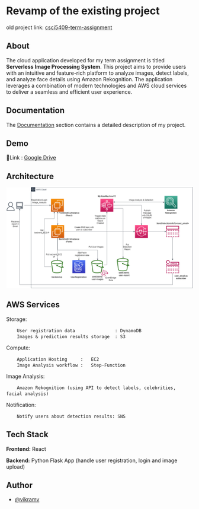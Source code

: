 # Revamp of the existing project

old project link: [csci5409-term-assignment](https://github.com/VikramVenkatapathi/csci5409-term-assignment)

## About

The cloud application developed for my term assignment is titled 
**Serverless Image Processing System**. This project aims to provide users with an intuitive and feature-rich platform to analyze
images, detect labels, and analyze face details using Amazon Rekognition. The application leverages
a combination of modern technologies and AWS cloud services to deliver a seamless and efficient user
experience.

## Documentation
The [Documentation](https://github.com/VikramVenkatapathi/csci5409-term-assignment/tree/main/Submission/Report) section contains a detailed description of my project. 

## Demo

🔗Link :  [Google Drive](https://drive.google.com/file/d/1zSriZxzGk5e8dBypItgE-zxE3quNaC5q/view?usp=sharing)

<!--- 
## Features

#### Login To An Existing Account 🔑

![ LOGIN  GIF](./)

#### Create An Account 🔐

![ SIGN-UP  GIF](./)

 --->
## Architecture

![Architecture](https://github.com/VikramVenkatapathi/csci5409-term-assignment/blob/main/Architecture%20diagram/arch%20diag.drawio%20-v2.png)

## AWS Services

Storage: 
```
    User registration data               : DynamoDB
    Images & prediction results storage  : S3
```

Compute:
```
    Application Hosting     :   EC2
    Image Analysis workflow :   Step-Function 
```

Image Analysis:
```
    Amazon Rekognition (using API to detect labels, celebrities, facial analysis)
```

Notification:
```
    Notify users about detection results: SNS
```


## Tech Stack

**Frontend:** React

**Backend:** Python Flask App (handle user registration, login and image upload)


## Author

- [@vikramv](https://git.cs.dal.ca/vikramv)




